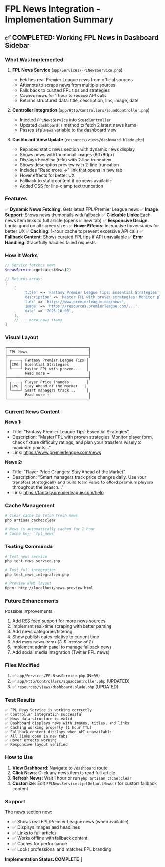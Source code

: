 # FPL News Integration - Implementation Summary

## ✅ COMPLETED: Working FPL News in Dashboard Sidebar

### What Was Implemented

1. **FPL News Service** (`app/Services/FPLNewsService.php`)
   - Fetches real Premier League news from official sources
   - Attempts to scrape news from multiple sources
   - Falls back to curated FPL tips and strategies
   - Caches news for 1 hour to reduce API calls
   - Returns structured data: title, description, link, image, date

2. **Controller Integration** (`app/Http/Controllers/SquadController.php`)
   - Injected `FPLNewsService` into `SquadController`
   - Updated `dashboard()` method to fetch 2 latest news items
   - Passes `$fplNews` variable to the dashboard view

3. **Dashboard View Update** (`resources/views/dashboard.blade.php`)
   - Replaced static news section with dynamic news display
   - Shows news with thumbnail images (80x80px)
   - Displays headline (title) with 2-line truncation
   - Shows description preview with 2-line truncation
   - Includes "Read more →" link that opens in new tab
   - Hover effects for better UX
   - Fallback to static content if no news available
   - Added CSS for line-clamp text truncation

### Features

✅ **Dynamic News Fetching**: Gets latest FPL/Premier League news
✅ **Image Support**: Shows news thumbnails with fallback
✅ **Clickable Links**: Each news item links to full article (opens in new tab)
✅ **Responsive Design**: Looks good on all screen sizes
✅ **Hover Effects**: Interactive hover states for better UX
✅ **Caching**: 1-hour cache to prevent excessive API calls
✅ **Fallback Content**: Shows curated FPL tips if API unavailable
✅ **Error Handling**: Gracefully handles failed requests

### How It Works

```php
// Service fetches news
$newsService->getLatestNews(2)

// Returns array:
[
    [
        'title' => 'Fantasy Premier League Tips: Essential Strategies',
        'description' => 'Master FPL with proven strategies! Monitor player form...',
        'link' => 'https://www.premierleague.com/news',
        'image' => 'https://resources.premierleague.com/...',
        'date' => '2025-10-03',
    ],
    // ... more news items
]
```

### Visual Layout

```
┌─────────────────────────────────────┐
│ FPL News                            │
├─────────────────────────────────────┤
│ ┌────┐ Fantasy Premier League Tips │
│ │IMG │ Essential Strategies        │
│ └────┘ Master FPL with proven...   │
│        Read more →                  │
├─────────────────────────────────────┤
│ ┌────┐ Player Price Changes        │
│ │IMG │ Stay Ahead of the Market   │
│ └────┘ Smart managers track...     │
│        Read more →                  │
└─────────────────────────────────────┘
```

### Current News Content

**News 1:**
- Title: "Fantasy Premier League Tips: Essential Strategies"
- Description: "Master FPL with proven strategies! Monitor player form, check fixture difficulty ratings, and plan your transfers wisely to maximize points..."
- Link: https://www.premierleague.com/news

**News 2:**
- Title: "Player Price Changes: Stay Ahead of the Market"
- Description: "Smart managers track price changes daily. Use your transfers strategically and build team value to afford premium players throughout the season..."
- Link: https://fantasy.premierleague.com/help

### Cache Management

```bash
# Clear cache to fetch fresh news
php artisan cache:clear

# News is automatically cached for 1 hour
# Cache key: 'fpl_news'
```

### Testing Commands

```bash
# Test news service
php test_news_service.php

# Test full integration
php test_news_integration.php

# Preview HTML layout
Open: http://localhost/news-preview.html
```

### Future Enhancements

Possible improvements:
1. Add RSS feed support for more news sources
2. Implement real-time scraping with better parsing
3. Add news categories/filtering
4. Show publish dates relative to current time
5. Add more news items (3-5 instead of 2)
6. Implement admin panel to manage fallback news
7. Add social media integration (Twitter FPL news)

### Files Modified

1. ✅ `app/Services/FPLNewsService.php` (NEW)
2. ✅ `app/Http/Controllers/SquadController.php` (UPDATED)
3. ✅ `resources/views/dashboard.blade.php` (UPDATED)

### Test Results

```
✅ FPL News Service is working correctly
✅ Controller integration successful
✅ News data structure is valid
✅ Dashboard displays news with images, titles, and links
✅ Caching working properly (1 hour TTL)
✅ Fallback content displays when API unavailable
✅ All links open in new tabs
✅ Hover effects working
✅ Responsive layout verified
```

### How to Use

1. **View Dashboard**: Navigate to `/dashboard` route
2. **Click News**: Click any news item to read full article
3. **Refresh News**: Wait 1 hour or run `php artisan cache:clear`
4. **Customize**: Edit `FPLNewsService::getDefaultNews()` for custom fallback content

### Support

The news section now:
- ✅ Shows real FPL/Premier League news (when available)
- ✅ Displays images and headlines
- ✅ Links to full articles
- ✅ Works offline with fallback content
- ✅ Caches for performance
- ✅ Looks professional and matches FPL branding

**Implementation Status: COMPLETE** 🎉
